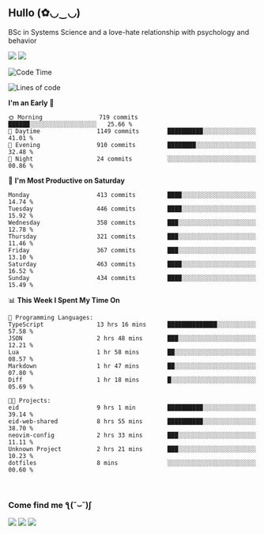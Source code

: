 <h2>Hullo (✿◡‿◡)</h2>

BSc in Systems Science and a love-hate relationship with psychology and behavior

<img src="https://github-readme-activity-graph.vercel.app/graph?username=hedonicadapter&theme=high-contrast"/>
<img src="https://github-readme-stats-git-masterrstaa-rickstaa.vercel.app/api?username=hedonicadapter&theme=highcontrast"/>

<!--START_SECTION:waka-->
![Code Time](http://img.shields.io/badge/Code%20Time-1%2C941%20hrs%2049%20mins-blue)

![Lines of code](https://img.shields.io/badge/From%20Hello%20World%20I%27ve%20Written-6.5%20million%20lines%20of%20code-blue)

**I'm an Early 🐤** 

```text
🌞 Morning                719 commits         ██████░░░░░░░░░░░░░░░░░░░   25.66 % 
🌆 Daytime                1149 commits        ██████████░░░░░░░░░░░░░░░   41.01 % 
🌃 Evening                910 commits         ████████░░░░░░░░░░░░░░░░░   32.48 % 
🌙 Night                  24 commits          ░░░░░░░░░░░░░░░░░░░░░░░░░   00.86 % 
```
📅 **I'm Most Productive on Saturday** 

```text
Monday                   413 commits         ████░░░░░░░░░░░░░░░░░░░░░   14.74 % 
Tuesday                  446 commits         ████░░░░░░░░░░░░░░░░░░░░░   15.92 % 
Wednesday                358 commits         ███░░░░░░░░░░░░░░░░░░░░░░   12.78 % 
Thursday                 321 commits         ███░░░░░░░░░░░░░░░░░░░░░░   11.46 % 
Friday                   367 commits         ███░░░░░░░░░░░░░░░░░░░░░░   13.10 % 
Saturday                 463 commits         ████░░░░░░░░░░░░░░░░░░░░░   16.52 % 
Sunday                   434 commits         ████░░░░░░░░░░░░░░░░░░░░░   15.49 % 
```


📊 **This Week I Spent My Time On** 

```text
💬 Programming Languages: 
TypeScript               13 hrs 16 mins      ██████████████░░░░░░░░░░░   57.58 % 
JSON                     2 hrs 48 mins       ███░░░░░░░░░░░░░░░░░░░░░░   12.21 % 
Lua                      1 hr 58 mins        ██░░░░░░░░░░░░░░░░░░░░░░░   08.57 % 
Markdown                 1 hr 47 mins        ██░░░░░░░░░░░░░░░░░░░░░░░   07.80 % 
Diff                     1 hr 18 mins        █░░░░░░░░░░░░░░░░░░░░░░░░   05.69 % 

🐱‍💻 Projects: 
eid                      9 hrs 1 min         ██████████░░░░░░░░░░░░░░░   39.14 % 
eid-web-shared           8 hrs 55 mins       ██████████░░░░░░░░░░░░░░░   38.70 % 
neovim-config            2 hrs 33 mins       ███░░░░░░░░░░░░░░░░░░░░░░   11.11 % 
Unknown Project          2 hrs 21 mins       ███░░░░░░░░░░░░░░░░░░░░░░   10.23 % 
dotfiles                 8 mins              ░░░░░░░░░░░░░░░░░░░░░░░░░   00.60 % 
```


<!--END_SECTION:waka-->

<br/>
<h3>Come find me ƪ(˘⌣˘)ʃ </h3>

<a href="https://hedonicadapter.com/"><img src="https://img.shields.io/badge/-Portfolio-3423A6?style=flat-square&logo=Google-Chrome&logoColor=white"/></a>
<a href="www.linkedin.com/in/sam-herman"><img src="https://img.shields.io/badge/-Sam%20Herman-0077B5?style=flat-square&logo=Linkedin&logoColor=white"/></a>
<a href="mailto:mailservice.samherman@gmail.com"><img src="https://img.shields.io/badge/-mailservice.samherman@gmail.com-D14836?style=flat-square&logo=Gmail&logoColor=white"/></a>

<!--
**cdthomp1/cdthomp1** is a ✨ _special_ ✨ repository because its `README.md` (this file) appears on your GitHub profile.


----
Credit: [cdthomp1](https://github.com/cdthomp1)

Last Edited on: 19/11/2020

